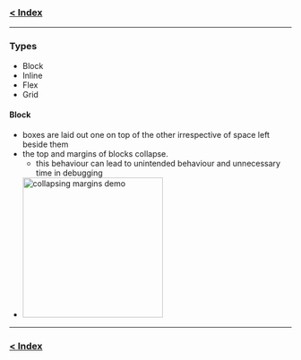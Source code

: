 ### [< Index](https://github.com/connectkushal/cssnotes/tree/main?tab=readme-ov-file#index)
---

### Types
- Block
- Inline
- Flex
- Grid

#### Block
- boxes are laid out one on top of the other irrespective of space left beside them
- the top and margins of blocks collapse.
  - this behaviour can lead to unintended behaviour and unnecessary time in debugging
- <img height="250" alt="collapsing margins demo" src="https://github.com/user-attachments/assets/2219a264-6fbb-4bad-8469-66767f4c0564" />



---
### [< Index](https://github.com/connectkushal/cssnotes/tree/main?tab=readme-ov-file#index)


